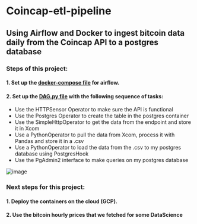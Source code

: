 # Coincap-etl-pipeline
## Using Airflow and Docker to ingest bitcoin data daily from the Coincap API to a postgres database

### Steps of this project: 

#### 1. Set up the [docker-compose file](https://github.com/Anassidr/Coincap-etl-pipeline/blob/main/coincap-project/docker-compose.yaml) for airflow.

#### 2. Set up the [DAG.py file](https://github.com/Anassidr/Coincap-etl-pipeline/blob/main/coincap-project/dags/ETL_dag.py) with the following sequence of tasks:
  - Use the HTTPSensor Operator to make sure the API is functional
  - Use the Postgres Operator to create the table in the postgres container
  - Use the SimpleHttpOperator to get the data from the endpoint and store it in Xcom
  - Use a PythonOperator to pull the data from Xcom, process it with Pandas and store it in a .csv
  - Use a PythonOperator to load the data from the .csv to my postgres database using PostgresHook
  - Use the PgAdmin2 interface to make queries on my postgres database 
  
![image](https://user-images.githubusercontent.com/109003970/222769342-7847983c-135a-41f5-a005-1c71df9295b4.png)


### Next steps for this project: 
#### 1. Deploy the containers on the cloud (GCP).
#### 2. Use the bitcoin hourly prices that we fetched for some DataScience 

